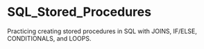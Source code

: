 # SQL_Stored_Procedures
Practicing creating stored procedures in SQL with JOINS, IF/ELSE, CONDITIONALS, and LOOPS.
